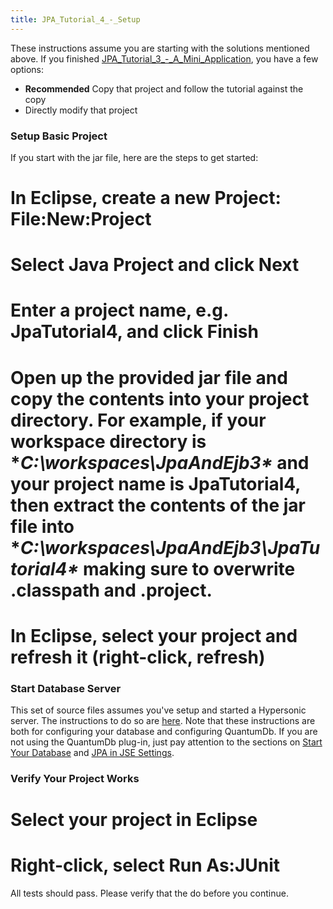 ```yaml
---
title: JPA_Tutorial_4_-_Setup
---
```

These instructions assume you are starting with the solutions mentioned above. If you finished [JPA_Tutorial_3_-_A_Mini_Application]({{site.pagesurl}}/JPA_Tutorial_3_-_A_Mini_Application), you have a few options:
* **Recommended** Copy that project and follow the tutorial against the copy
* Directly modify that project

### Setup Basic Project
If you start with the jar file, here are the steps to get started:
# In Eclipse, create a new Project: **File:New:Project**
# Select **Java Project** and click **Next**
# Enter a project name, e.g. **JpaTutorial4**, and click **Finish**
# Open up the provided jar file and copy the contents into your project directory. For example, if your workspace directory is **C:\workspaces\JpaAndEjb3\** and your project name is **JpaTutorial4**, then extract the contents of the jar file into **C:\workspaces\JpaAndEjb3\JpaTutorial4\** making sure to overwrite .classpath and .project.
# In Eclipse, select your project and refresh it (right-click, refresh)

### Start Database Server
This set of source files assumes you've setup and started a Hypersonic server. The instructions to do so are [here]({{site.pagesurl}}/QuantumDb_Configuration). Note that these instructions are both for configuring your database and configuring QuantumDb. If you are not using the QuantumDb plug-in, just pay attention to the sections on [Start Your Database]({{site.pagesurl}}/QuantumDb_Configuration#StartYourDatabase) and [JPA in JSE Settings]({{site.pagesurl}}/QuantumDb_Configuration#JPAinJSE).

### Verify Your Project Works
# Select your project in Eclipse
# Right-click, select **Run As:JUnit**

All tests should pass. Please verify that the do before you continue.
